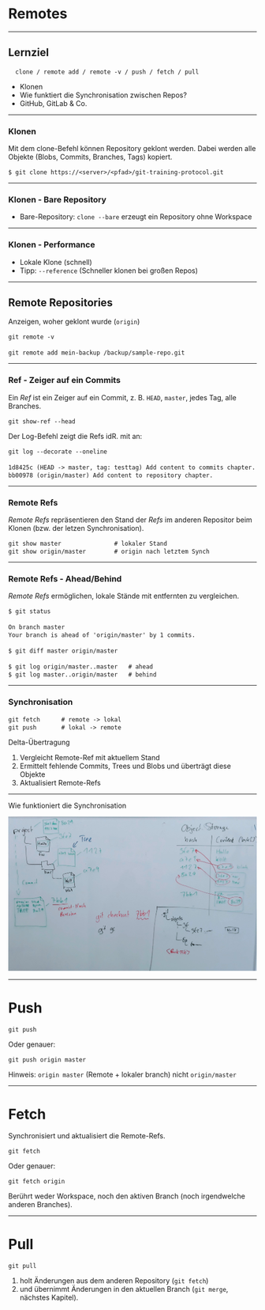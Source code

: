 # Remotes

_________________________________________

## Lernziel

```
  clone / remote add / remote -v / push / fetch / pull
```

 * Klonen
 * Wie funktiert die Synchronisation zwischen Repos?
 * GitHub, GitLab & Co.

_________________________________________


### Klonen

Mit dem clone-Befehl können Repository geklont werden. Dabei werden alle
Objekte (Blobs, Commits, Branches, Tags) kopiert.

```
$ git clone https://<server>/<pfad>/git-training-protocol.git
```

_________________________________________


### Klonen - Bare Repository

 * Bare-Repository: `clone --bare` erzeugt ein Repository ohne Workspace

_________________________________________


### Klonen - Performance

 * Lokale Klone (schnell)
 * Tipp: `--reference` (Schneller klonen bei großen Repos)


_________________________________________

## Remote Repositories


Anzeigen, woher geklont wurde (`origin`)

    git remote -v

    git remote add mein-backup /backup/sample-repo.git


_________________________________________

### Ref - Zeiger auf ein Commits

Ein *Ref* ist ein Zeiger auf ein Commit, z. B. `HEAD`, `master`, jedes Tag, alle Branches.

    git show-ref --head

Der Log-Befehl zeigt die Refs idR. mit an:

    git log --decorate --oneline

    1d8425c (HEAD -> master, tag: testtag) Add content to commits chapter.
    bb00978 (origin/master) Add content to repository chapter.


_________________________________________

### Remote Refs

*Remote Refs* repräsentieren den Stand der *Refs* im anderen Repositor beim Klonen (bzw. der letzen Synchronisation).

    git show master               # lokaler Stand
    git show origin/master        # origin nach letztem Synch

_________________________________________

### Remote Refs - Ahead/Behind

*Remote Refs* ermöglichen, lokale Stände mit entfernten zu vergleichen.

    $ git status

    On branch master
    Your branch is ahead of 'origin/master' by 1 commits.

    $ git diff master origin/master

    $ git log origin/master..master   # ahead
    $ git log master..origin/master   # behind

_________________________________________

### Synchronisation

    git fetch      # remote -> lokal
    git push       # lokal -> remote

Delta-Übertragung

   1. Vergleicht Remote-Ref mit aktuellem Stand
   1. Ermittelt fehlende Commits, Trees und Blobs und überträgt diese Objekte
   1. Aktualisiert Remote-Refs

_________________________________________


Wie funktioniert die Synchronisation

![Trees and Object Store](03/trees-and-object-storage.jpg)

_________________________________________

# Push

    git push

Oder genauer:

    git push origin master

Hinweis: `origin master` (Remote + lokaler branch) nicht `origin/master`


_________________________________________

# Fetch

Synchronisiert und aktualisiert die Remote-Refs.

    git fetch

Oder genauer:

    git fetch origin

Berührt weder Workspace, noch den aktiven Branch (noch irgendwelche anderen Branches).

_________________________________________

# Pull

    git pull

 1. holt Änderungen aus dem anderen Repository (`git fetch`)
 1. und übernimmt Änderungen in den aktuellen Branch (`git merge`, nächstes Kapitel).

